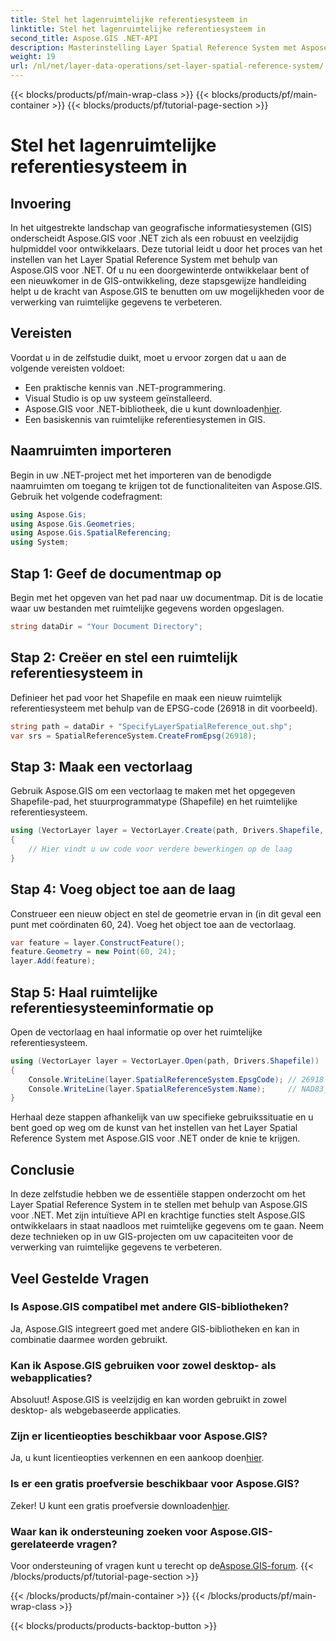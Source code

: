 ```yaml
---
title: Stel het lagenruimtelijke referentiesysteem in
linktitle: Stel het lagenruimtelijke referentiesysteem in
second_title: Aspose.GIS .NET-API
description: Masterinstelling Layer Spatial Reference System met Aspose.GIS voor .NET. Verbeter uw GIS-projecten met deze stapsgewijze zelfstudie.
weight: 19
url: /nl/net/layer-data-operations/set-layer-spatial-reference-system/
---
```


{{< blocks/products/pf/main-wrap-class >}}
{{< blocks/products/pf/main-container >}}
{{< blocks/products/pf/tutorial-page-section >}}

# Stel het lagenruimtelijke referentiesysteem in

## Invoering
In het uitgestrekte landschap van geografische informatiesystemen (GIS) onderscheidt Aspose.GIS voor .NET zich als een robuust en veelzijdig hulpmiddel voor ontwikkelaars. Deze tutorial leidt u door het proces van het instellen van het Layer Spatial Reference System met behulp van Aspose.GIS voor .NET. Of u nu een doorgewinterde ontwikkelaar bent of een nieuwkomer in de GIS-ontwikkeling, deze stapsgewijze handleiding helpt u de kracht van Aspose.GIS te benutten om uw mogelijkheden voor de verwerking van ruimtelijke gegevens te verbeteren.
## Vereisten
Voordat u in de zelfstudie duikt, moet u ervoor zorgen dat u aan de volgende vereisten voldoet:
- Een praktische kennis van .NET-programmering.
- Visual Studio is op uw systeem geïnstalleerd.
-  Aspose.GIS voor .NET-bibliotheek, die u kunt downloaden[hier](https://releases.aspose.com/gis/net/).
- Een basiskennis van ruimtelijke referentiesystemen in GIS.
## Naamruimten importeren
Begin in uw .NET-project met het importeren van de benodigde naamruimten om toegang te krijgen tot de functionaliteiten van Aspose.GIS. Gebruik het volgende codefragment:
```csharp
using Aspose.Gis;
using Aspose.Gis.Geometries;
using Aspose.Gis.SpatialReferencing;
using System;
```
## Stap 1: Geef de documentmap op
Begin met het opgeven van het pad naar uw documentmap. Dit is de locatie waar uw bestanden met ruimtelijke gegevens worden opgeslagen.
```csharp
string dataDir = "Your Document Directory";
```
## Stap 2: Creëer en stel een ruimtelijk referentiesysteem in
Definieer het pad voor het Shapefile en maak een nieuw ruimtelijk referentiesysteem met behulp van de EPSG-code (26918 in dit voorbeeld).
```csharp
string path = dataDir + "SpecifyLayerSpatialReference_out.shp";
var srs = SpatialReferenceSystem.CreateFromEpsg(26918);
```
## Stap 3: Maak een vectorlaag
Gebruik Aspose.GIS om een vectorlaag te maken met het opgegeven Shapefile-pad, het stuurprogrammatype (Shapefile) en het ruimtelijke referentiesysteem.
```csharp
using (VectorLayer layer = VectorLayer.Create(path, Drivers.Shapefile, srs))
{
    // Hier vindt u uw code voor verdere bewerkingen op de laag
}
```
## Stap 4: Voeg object toe aan de laag
Construeer een nieuw object en stel de geometrie ervan in (in dit geval een punt met coördinaten 60, 24). Voeg het object toe aan de vectorlaag.
```csharp
var feature = layer.ConstructFeature();
feature.Geometry = new Point(60, 24);
layer.Add(feature);
```
## Stap 5: Haal ruimtelijke referentiesysteeminformatie op
Open de vectorlaag en haal informatie op over het ruimtelijke referentiesysteem.
```csharp
using (VectorLayer layer = VectorLayer.Open(path, Drivers.Shapefile))
{
    Console.WriteLine(layer.SpatialReferenceSystem.EpsgCode); // 26918
    Console.WriteLine(layer.SpatialReferenceSystem.Name);     // NAD83_UTM_zone_18N
}
```
Herhaal deze stappen afhankelijk van uw specifieke gebruikssituatie en u bent goed op weg om de kunst van het instellen van het Layer Spatial Reference System met Aspose.GIS voor .NET onder de knie te krijgen.
## Conclusie
In deze zelfstudie hebben we de essentiële stappen onderzocht om het Layer Spatial Reference System in te stellen met behulp van Aspose.GIS voor .NET. Met zijn intuïtieve API en krachtige functies stelt Aspose.GIS ontwikkelaars in staat naadloos met ruimtelijke gegevens om te gaan. Neem deze technieken op in uw GIS-projecten om uw capaciteiten voor de verwerking van ruimtelijke gegevens te verbeteren.
## Veel Gestelde Vragen
### Is Aspose.GIS compatibel met andere GIS-bibliotheken?
Ja, Aspose.GIS integreert goed met andere GIS-bibliotheken en kan in combinatie daarmee worden gebruikt.
### Kan ik Aspose.GIS gebruiken voor zowel desktop- als webapplicaties?
Absoluut! Aspose.GIS is veelzijdig en kan worden gebruikt in zowel desktop- als webgebaseerde applicaties.
### Zijn er licentieopties beschikbaar voor Aspose.GIS?
 Ja, u kunt licentieopties verkennen en een aankoop doen[hier](https://purchase.aspose.com/buy).
### Is er een gratis proefversie beschikbaar voor Aspose.GIS?
 Zeker! U kunt een gratis proefversie downloaden[hier](https://releases.aspose.com/).
### Waar kan ik ondersteuning zoeken voor Aspose.GIS-gerelateerde vragen?
 Voor ondersteuning of vragen kunt u terecht op de[Aspose.GIS-forum](https://forum.aspose.com/c/gis/33).
{{< /blocks/products/pf/tutorial-page-section >}}

{{< /blocks/products/pf/main-container >}}
{{< /blocks/products/pf/main-wrap-class >}}

{{< blocks/products/products-backtop-button >}}
